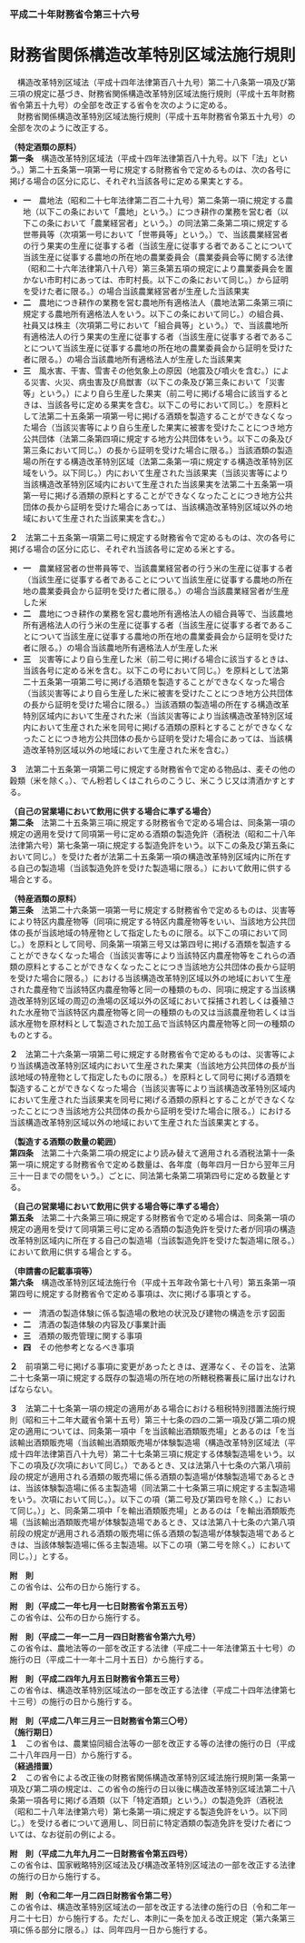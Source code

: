### 平成二十年財務省令第三十六号  
# 財務省関係構造改革特別区域法施行規則  
　構造改革特別区域法（平成十四年法律第百八十九号）第二十八条第一項及び第三項の規定に基づき、財務省関係構造改革特別区域法施行規則（平成十五年財務省令第五十九号）の全部を改正する省令を次のように定める。  
　財務省関係構造改革特別区域法施行規則（平成十五年財務省令第五十九号）の全部を次のように改正する。  
  
**（特定酒類の原料）**  
**第一条**　構造改革特別区域法（平成十四年法律第百八十九号。以下「法」という。）第二十五条第一項第一号に規定する財務省令で定めるものは、次の各号に掲げる場合の区分に応じ、それぞれ当該各号に定める果実とする。  
* **一**　農地法（昭和二十七年法律第二百二十九号）第二条第一項に規定する農地（以下この条において「農地」という。）につき耕作の業務を営む者（以下この条において「農業経営者」という。）の同法第二条第二項に規定する世帯員等（次項第一号において「世帯員等」という。）で、当該農業経営者の行う果実の生産に従事する者（当該生産に従事する者であることについて当該生産に従事する農地の所在地の農業委員会（農業委員会等に関する法律（昭和二十六年法律第八十八号）第三条第五項の規定により農業委員会を置かない市町村にあっては、市町村長。以下この条において同じ。）から証明を受けた者に限る。）の場合当該農業経営者が生産した当該果実  
* **二**　農地につき耕作の業務を営む農地所有適格法人（農地法第二条第三項に規定する農地所有適格法人をいう。以下この条において同じ。）の組合員、社員又は株主（次項第二号において「組合員等」という。）で、当該農地所有適格法人の行う果実の生産に従事する者（当該生産に従事する者であることについて当該生産に従事する農地の所在地の農業委員会から証明を受けた者に限る。）の場合当該農地所有適格法人が生産した当該果実  
* **三**　風水害、干害、雪害その他気象上の原因（地震及び噴火を含む。）による災害、火災、病虫害及び鳥獣害（以下この条及び第三条において「災害等」という。）により自ら生産した果実（前二号に掲げる場合に該当するときは、当該各号に定める果実を含む。以下この号において同じ。）を原料として法第二十五条第一項第一号に掲げる酒類を製造することができなくなった場合（当該災害等により自ら生産した果実に被害を受けたことにつき地方公共団体（法第二条第四項に規定する地方公共団体をいう。以下この条及び第三条において同じ。）の長から証明を受けた場合に限る。）当該酒類の製造場の所在する構造改革特別区域（法第二条第一項に規定する構造改革特別区域をいう。以下同じ。）内において生産された当該果実（当該災害等により当該構造改革特別区域内において生産された当該果実を法第二十五条第一項第一号に掲げる酒類の原料とすることができなくなったことにつき地方公共団体の長から証明を受けた場合にあっては、当該構造改革特別区域以外の地域において生産された当該果実を含む。）  
  
**２**　法第二十五条第一項第二号に規定する財務省令で定めるものは、次の各号に掲げる場合の区分に応じ、それぞれ当該各号に定める米とする。  
* **一**　農業経営者の世帯員等で、当該農業経営者の行う米の生産に従事する者（当該生産に従事する者であることについて当該生産に従事する農地の所在地の農業委員会から証明を受けた者に限る。）の場合当該農業経営者が生産した米  
* **二**　農地につき耕作の業務を営む農地所有適格法人の組合員等で、当該農地所有適格法人の行う米の生産に従事する者（当該生産に従事する者であることについて当該生産に従事する農地の所在地の農業委員会から証明を受けた者に限る。）の場合当該農地所有適格法人が生産した米  
* **三**　災害等により自ら生産した米（前二号に掲げる場合に該当するときは、当該各号に定める米を含む。以下この号において同じ。）を原料として法第二十五条第一項第二号に掲げる酒類を製造することができなくなった場合（当該災害等により自ら生産した米に被害を受けたことにつき地方公共団体の長から証明を受けた場合に限る。）当該酒類の製造場の所在する構造改革特別区域内において生産された米（当該災害等により当該構造改革特別区域内において生産された米を同号に掲げる酒類の原料とすることができなくなったことにつき地方公共団体の長から証明を受けた場合にあっては、当該構造改革特別区域以外の地域において生産された米を含む。）  
  
**３**　法第二十五条第一項第二号に規定する財務省令で定める物品は、麦その他の穀類（米を除く。）、でん粉若しくはこれらのこうじ、米こうじ又は清酒かすとする。  
  
**（自己の営業場において飲用に供する場合に準ずる場合）**  
**第二条**　法第二十五条第三項に規定する財務省令で定める場合は、同条第一項の規定の適用を受けて同項第一号に定める酒類の製造免許（酒税法（昭和二十八年法律第六号）第七条第一項に規定する製造免許をいう。以下この条及び第五条において同じ。）を受けた者が法第二十五条第一項の構造改革特別区域内に所在する自己の製造場（当該製造免許を受けた製造場に限る。）において飲用に供する場合とする。  
  
**（特産酒類の原料）**  
**第三条**　法第二十六条第一項第一号に規定する財務省令で定めるものは、災害等により特区内農産物等（同項に規定する特区内農産物等をいい、当該地方公共団体の長が当該地域の特産物として指定したものに限る。以下この項において同じ。）を原料として同号、同条第一項第三号又は第四号に掲げる酒類を製造することができなくなった場合（当該災害等により当該特区内農産物等をこれらの酒類の原料とすることができなくなったことにつき当該地方公共団体の長から証明を受けた場合に限る。）における当該構造改革特別区域以外の地域において生産された農産物で当該特区内農産物等と同一の種類のもの、同項に規定する当該構造改革特別区域の周辺の漁場の区域以外の区域において採捕され若しくは養殖された水産物で当該特区内農産物等と同一の種類のもの又は当該農産物若しくは当該水産物を原材料として製造された加工品で当該特区内農産物等と同一の種類のものとする。  
  
**２**　法第二十六条第一項第二号に規定する財務省令で定めるものは、災害等により当該構造改革特別区域内において生産された果実（当該地方公共団体の長が当該地域の特産物として指定したものに限る。）を原料として同号に掲げる酒類を製造することができなくなった場合（当該災害等により当該構造改革特別区域内において生産された当該果実を同号に掲げる酒類の原料とすることができなくなったことにつき当該地方公共団体の長から証明を受けた場合に限る。）における当該構造改革特別区域以外の地域において生産された当該果実とする。  
  
**（製造する酒類の数量の範囲）**  
**第四条**　法第二十六条第二項の規定により読み替えて適用される酒税法第十一条第一項に規定する財務省令で定める数量は、各年度（毎年四月一日から翌年三月三十一日までの間をいう。）ごとに、同法第七条第二項第四号に定める数量とする。  
  
**（自己の営業場において飲用に供する場合等に準ずる場合）**  
**第五条**　法第二十六条第三項に規定する財務省令で定める場合は、同条第一項の規定の適用を受けて同項第三号に定める酒類の製造免許を受けた者が同項の構造改革特別区域内に所在する自己の製造場（当該製造免許を受けた製造場に限る。）において飲用に供する場合とする。  
  
**（申請書の記載事項等）**  
**第六条**　構造改革特別区域法施行令（平成十五年政令第七十八号）第五条第一項第四号に規定する財務省令で定める事項は、次に掲げる事項とする。  
* **一**　清酒の製造体験に係る製造場の敷地の状況及び建物の構造を示す図面  
* **二**　清酒の製造体験の内容及び事業計画  
* **三**　酒類の販売管理に関する事項  
* **四**　その他参考となるべき事項  
  
**２**　前項第二号に掲げる事項に変更があったときは、遅滞なく、その旨を、法第二十七条第一項に規定する既存の製造場の所在地の所轄税務署長に届け出なければならない。  
  
**３**　法第二十七条第一項の規定の適用がある場合における租税特別措置法施行規則（昭和三十二年大蔵省令第十五号）第三十七条の四の二第一項及び第二項の規定の適用については、同条第一項中「を当該輸出酒類販売場」とあるのは「を当該輸出酒類販売場（当該輸出酒類販売場が体験製造場（構造改革特別区域法（平成十四年法律第百八十九号）第二十七条第三項に規定する体験製造場をいう。以下この項及び次項において同じ。）であるとき、又は法第八十七条の六第八項前段の規定が適用される酒類の販売場に係る酒類の製造場が体験製造場であるときは、当該体験製造場に係る主製造場（同法第二十七条第三項に規定する主製造場をいう。次項において同じ。）。以下この項（第二号及び第四号を除く。）において同じ。）」と、同条第二項中「を輸出酒類販売場」とあるのは「を輸出酒類販売場（当該輸出酒類販売場が体験製造場であるとき、又は法第八十七条の六第八項前段の規定が適用される酒類の販売場に係る酒類の製造場が体験製造場であるときは、当該体験製造場に係る主製造場。以下この項（第二号を除く。）において同じ。）」とする。  
  
**附　則**  
この省令は、公布の日から施行する。  
  
**附　則（平成二一年七月一七日財務省令第五五号）**  
この省令は、公布の日から施行する。  
  
**附　則（平成二一年一二月一四日財務省令第六九号）**  
この省令は、農地法等の一部を改正する法律（平成二十一年法律第五十七号）の施行の日（平成二十一年十二月十五日）から施行する。  
  
**附　則（平成二四年九月五日財務省令第五三号）**  
この省令は、構造改革特別区域法の一部を改正する法律（平成二十四年法律第七十三号）の施行の日から施行する。  
  
**附　則（平成二八年三月三一日財務省令第三〇号）**  
**（施行期日）**  
**１**　この省令は、農業協同組合法等の一部を改正する等の法律の施行の日（平成二十八年四月一日）から施行する。  
**（経過措置）**  
**２**　この省令による改正後の財務省関係構造改革特別区域法施行規則第一条第一項及び第二項の規定は、この省令の施行の日以後に構造改革特別区域法第二十八条第一項各号に掲げる酒類（以下「特定酒類」という。）の製造免許（酒税法（昭和二十八年法律第六号）第七条第一項に規定する製造免許をいう。以下同じ。）を受ける者について適用し、同日前に特定酒類の製造免許を受けた者については、なお従前の例による。  
  
**附　則（平成二九年九月二一日財務省令第五四号）**  
この省令は、国家戦略特別区域法及び構造改革特別区域法の一部を改正する法律の施行の日から施行する。  
  
**附　則（令和二年一月二四日財務省令第二号）**  
この省令は、構造改革特別区域法の一部を改正する法律の施行の日（令和二年一月二十七日）から施行する。ただし、本則に一条を加える改正規定（第六条第三項に係る部分に限る。）は、同年四月一日から施行する。  
  
